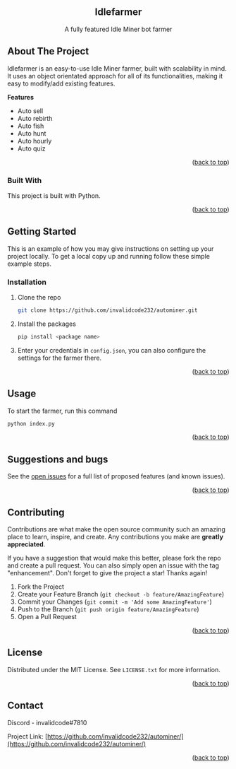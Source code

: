 <div id="top"></div>

<!-- PROJECT LOGO -->
<br />
<div align="center">
  <h2 align="center">Idlefarmer</h2>

  <p align="center">
    A fully featured Idle Miner bot farmer
 </p>
</div>



<!-- ABOUT THE PROJECT -->
## About The Project

Idlefarmer is an easy-to-use Idle Miner farmer, built with scalability in mind.  
It uses an object orientated approach for all of its functionalities, making it easy to modify/add existing features.

<b>Features</b>
<ul>
 <li>Auto sell</li> 
 <li>Auto rebirth</li> 
 <li>Auto fish</li> 
 <li>Auto hunt</li> 
 <li>Auto hourly</li> 
 <li>Auto quiz</li> 
</ul>

<p align="right">(<a href="#top">back to top</a>)</p>



### Built With

This project is built with Python.

<p align="right">(<a href="#top">back to top</a>)</p>



<!-- GETTING STARTED -->
## Getting Started

This is an example of how you may give instructions on setting up your project locally.
To get a local copy up and running follow these simple example steps.

### Installation

1. Clone the repo
   ```sh
   git clone https://github.com/invalidcode232/autominer.git
   ```
2. Install the packages
   ```sh
   pip install <package name>
   ```
3. Enter your credentials in `config.json`, you can also configure the settings for the farmer there.  
<p align="right">(<a href="#top">back to top</a>)</p>



<!-- USAGE EXAMPLES -->
## Usage

To start the farmer, run this command
```sh
python index.py
```

<p align="right">(<a href="#top">back to top</a>)</p>



<!-- ROADMAP -->
## Suggestions and bugs
See the [open issues](https://github.com/invalidcode232/autominer/issues) for a full list of proposed features (and known issues).

<p align="right">(<a href="#top">back to top</a>)</p>



<!-- CONTRIBUTING -->
## Contributing

Contributions are what make the open source community such an amazing place to learn, inspire, and create. Any contributions you make are **greatly appreciated**.

If you have a suggestion that would make this better, please fork the repo and create a pull request. You can also simply open an issue with the tag "enhancement".
Don't forget to give the project a star! Thanks again!

1. Fork the Project
2. Create your Feature Branch (`git checkout -b feature/AmazingFeature`)
3. Commit your Changes (`git commit -m 'Add some AmazingFeature'`)
4. Push to the Branch (`git push origin feature/AmazingFeature`)
5. Open a Pull Request

<p align="right">(<a href="#top">back to top</a>)</p>



<!-- LICENSE -->
## License

Distributed under the MIT License. See `LICENSE.txt` for more information.

<p align="right">(<a href="#top">back to top</a>)</p>



<!-- CONTACT -->
## Contact

Discord - invalidcode#7810

Project Link: [https://github.com/invalidcode232/autominer/](https://github.com/invalidcode232/autominer/)

<p align="right">(<a href="#top">back to top</a>)</p>

